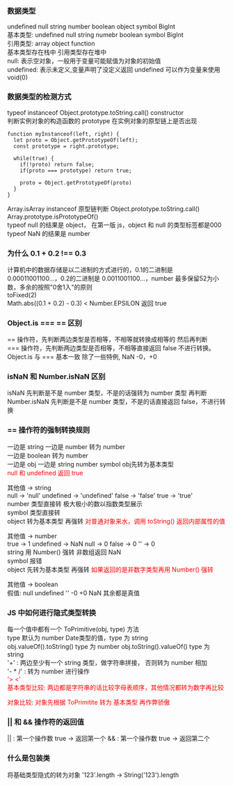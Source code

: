 ### 数据类型
undefined null string number boolean object symbol BigInt  
基本类型: undefined null string numebr boolean symbol BigInt  
引用类型: array object function  
基本类型存在栈中 引用类型存在堆中  
null: 表示空对象，一般用于变量可能赋值为对象的初始值  
undefined: 表示未定义,变量声明了没定义返回 undefined 可以作为变量来使用
void(0)

### 数据类型的检测方式
typeof instanceof Object.prototype.toString.call() constructor  
判断实例对象的构造函数的 prototype 在实例对象的原型链上是否出现
```
function myInstanceof(left, right) {
  let proto = Object.getPrototypeOf(left);
  const prototype = right.prototype;
  
  while(true) {
    if(!proto) return false;
    if(proto === prototype) return true;

    proto = Object.getPrototypeOf(proto)
  }
}
```
Array.isArray instanceof 原型链判断 Object.prototype.toString.call()  Array.prototype.isPrototypeOf()  
typeof null 的结果是 object， 在第一版 js，object 和 null 的类型标签都是000  
typeof NaN 的结果是 number  

### 为什么 0.1 + 0.2 !== 0.3 
计算机中的数据存储是以二进制的方式进行的，0.1的二进制是 0.00011001100...，0.2的二进制是 0.0011001100...，number 最多保留52为小数，多余的按照"0舍1入"的原则  
toFixed(2)  
Math.abs((0.1 + 0.2) - 0.3) < Number.EPSILON 返回 true  

### Object.is === == 区别
== 操作符，先判断两边类型是否相等，不相等就转换成相等的 然后再判断  
=== 操作符，先判断两边类型是否相等，不相等直接返回 false 不进行转换。  
Object.is 与 === 基本一致 除了一些特例, NaN  -0，+0  

### isNaN 和 Number.isNaN 区别
isNaN 先判断是不是 number 类型，不是的话强转为 number 类型 再判断
Number.isNaN 先判断是不是 number 类型，不是的话直接返回 false，不进行转换

### == 操作符的强制转换规则
一边是 string 一边是 number  转为 number  
一边是 boolean 转为 number  
一边是 obj 一边是 string number symbol obj先转为基本类型   
<font color="red">null 和 undefined 返回 true</font>  

其他值 -> string  
null -> 'null'  undefined -> 'undefined' false -> 'false' true -> 'true'  
number 类型直接转 极大极小的数以指数类型展示  
symbol 类型直接转  
object 转为基本类型 再强转 <font color="red">对普通对象来水，调用 toString() 返回内部属性的值</font>

其他值 -> number  
true -> 1 undefined -> NaN null -> 0 false -> 0 '' -> 0  
string 用 Number() 强转 非数组返回 NaN  
symbol 报错  
object 先转为基本类型 再强转 <font color="red">如果返回的是非数字类型再用 Number() 强转</font>

其他值 -> boolean  
假值: null undefined '' -0 +0 NaN
其余都是真值

### JS 中如何进行隐式类型转换
每一个值中都有一个 ToPrimitive(obj, type) 方法  
type 默认为 number  Date类型的值，type 为 string  
obj.valueOf().toString() type 为 number
obj.toString().valueOf() type 为 string  
'+' : 两边至少有一个 string 类型，做字符串拼接， 否则转为 number  相加   
'- * /' : 转为 number 进行操作  
<font color="red">
'> <'  
基本类型比较: 两边都是字符串的话比较字母表顺序，其他情况都转为数字再比较

对象比较: 对象先根据 ToPrimitite 转为 基本类型 再作弊骄傲
</font>

### || 和 && 操作符的返回值
|| : 第一个操作数 true -> 返回第一个
&& : 第一个操作数 true -> 返回第二个

### 什么是包装类
将基础类型隐式的转为对象
'123'.length -> String('123').length